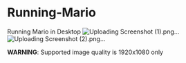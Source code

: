 # Running-Mario
Running Mario in Desktop
![Uploading Screenshot (1).png…]()
![Uploading Screenshot (2).png…]()

**WARNING**:
Supported image quality is 1920x1080 only

